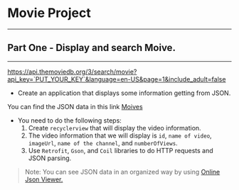 # Movie Project
---
## Part One - Display and search Moive.
---
https://api.themoviedb.org/3/search/movie?api_key=`PUT_YOUR_KEY`&language=en-US&page=1&include_adult=false



- Create an application that displays some information getting from JSON. 

You can find the JSON data in this link [Moives ](https://api.letsbuildthatapp.com/youtube/home_feed)

- You need to do the following steps:
    1. Create `recyclerview` that will display the video information.
    2. The video information that we will display is `id`, `name of video`, `imageUrl`, `name of the channel`, and `numberOfViews`.
    3. Use `Retrofit`, `Gson`, and `Coil` libraries to do HTTP requests and JSON parsing.

> Note: You can see JSON data in an organized way by using [Online Json Viewer.](http://jsonviewer.stack.hu/)
